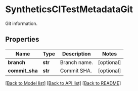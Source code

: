 # SyntheticsCITestMetadataGit

Git information.

## Properties
Name | Type | Description | Notes
------------ | ------------- | ------------- | -------------
**branch** | **str** | Branch name. | [optional] 
**commit_sha** | **str** | Commit SHA. | [optional] 

[[Back to Model list]](README.md#documentation-for-models) [[Back to API list]](README.md#documentation-for-api-endpoints) [[Back to README]](README.md)


